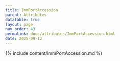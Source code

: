 ```yaml
---
title: ImmPortAccession
parent: Attributes
datatable: true
layout: page
nav_order: 43
permalink: docs/attributes/ImmPortAccession.html
date: 2025-09-12
---
```

{% include content/ImmPortAccession.md %}
